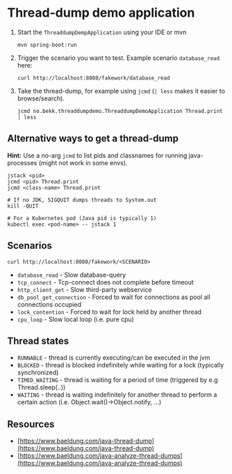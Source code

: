 # Thread-dump demo application

1. Start the `ThreaddumpDempApplication` using your IDE or mvn
    ```shell
    mvn spring-boot:run
    ```
2. Trigger the scenario you want to test. Example scenario `database_read` here:
   ```shell
   curl http://localhost:8080/fakework/database_read
   ```
3. Take the thread-dump, for example using `jcmd` (`| less` makes it easier to browse/search).
   ```shell
   jcmd no.bekk.threaddumpdemo.ThreaddumpDemoApplication Thread.print | less
   ```

## Alternative ways to get a thread-dump

**Hint:** Use a no-arg `jcmd` to list pids and classnames for running java-processes (might not work in some envs). 

```shell
jstack <pid>
jcmd <pid> Thread.print
jcmd <class-name> Thread.print

# If no JDK, SIGQUIT dumps threads to System.out
kill -QUIT 

# For a Kubernetes pod (Java pid is typically 1)
kubectl exec <pod-name> -- jstack 1
```

## Scenarios

```
curl http://localhost:8080/fakework/<SCENARIO>
```

* `database_read` - Slow database-query
* `tcp_connect` - Tcp-connect does not complete before timeout
* `http_client_get` - Slow third-party webservice
* `db_pool_get_connection` - Forced to wait for connections as pool all connections occupied
* `lock_contention` - Forced to wait for lock held by another thread
* `cpu_loop` - Slow local loop (i.e. pure cpu)

## Thread states

- `RUNNABLE` - thread is currently executing/can be executed in the jvm
- `BLOCKED` - thread is blocked indefinitely while waiting for a lock (typically synchronized)
- `TIMED_WAITING` - thread is waiting for a period of time (triggered by e.g Thread.sleep(..))
- `WAITING` - thread is waiting indefinitely for another thread to perform a certain action (i.e. Object.wait()->Object.notify, ...)

## Resources

* [https://www.baeldung.com/java-thread-dump](https://www.baeldung.com/java-thread-dump)
* [https://www.baeldung.com/java-analyze-thread-dumps](https://www.baeldung.com/java-analyze-thread-dumps)
